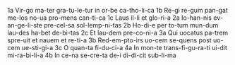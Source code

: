 1a	Vir-go ma-ter gra-tu-le-tur in or-be ca-tho-li-ca
1b	Re-gi re-gum pan-gat me-los no-ua pro-mens can-ti-ca
1c	Laus il-li et glo-ri-a
2a	Io-han-nis ev-an-ge-li-ste pre-cel-sa sol-lemp-ni-tas
2b	Ho-di-e per to-tum mun-dum lau-des ha-bet de-bi-tas
2c	Et lau-dem pre-co-ni-a
3a  Qui uocatus pa-trem spre-uit et nauem et re-ti-a
3b  Red-em-pto-irs uo-cem se-quens post uo-cem ue-sti-gi-a
3c  O quan-ta fi-du-ci-a
4a  In mon-te trans-fi-gu-ra-ti ui-dit mi-ra-bi-li-a
4b  In ce-na se-cre-ta de-i di-di-cit sub-li-ma
